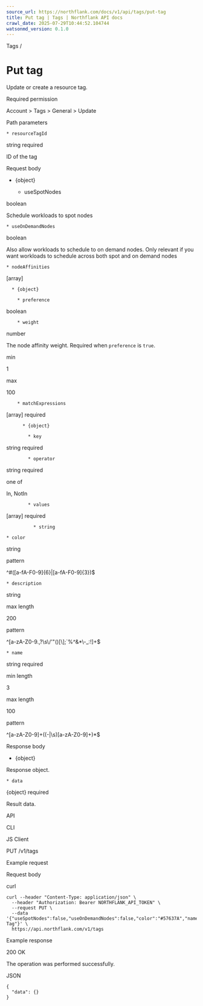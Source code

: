 ```yaml
---
source_url: https://northflank.com/docs/v1/api/tags/put-tag
title: Put tag | Tags | Northflank API docs
crawl_date: 2025-07-29T10:44:52.104744
watsonmd_version: 0.1.0
---
```


Tags / 

# Put tag

Update or create a resource tag.

Required permission

Account > Tags > General > Update

Path parameters

    * resourceTagId

string required

ID of the tag




Request body

  * {object}

    * useSpotNodes

boolean

Schedule workloads to spot nodes

    * useOnDemandNodes

boolean

Also allow workloads to schedule to on demand nodes. Only relevant if you want workloads to schedule across both spot and on demand nodes

    * nodeAffinities

[array]

      * {object}

        * preference

boolean

        * weight

number

The node affinity weight. Required when `preference` is `true`.

min

1

max

100

        * matchExpressions

[array] required

          * {object}

            * key

string required

            * operator

string required

one of

In, NotIn

            * values

[array] required

              * string

    * color

string

pattern

^#([a-fA-F0-9]{6}|[a-fA-F0-9]{3})$

    * description

string

max length

200

pattern

^[a-zA-Z0-9.,?\s\\\/'"()[\\];`%^&*\\-_:!]+$

    * name

string required

min length

3

max length

100

pattern

^[a-zA-Z0-9]+((-|\s)[a-zA-Z0-9]+)*$




Response body

  * {object}

Response object.

    * data

{object} required

Result data.




API

CLI

JS Client

PUT /v1/tags

Example request

Request body

curl
    
    
    curl --header "Content-Type: application/json" \
      --header "Authorization: Bearer NORTHFLANK_API_TOKEN" \
      --request PUT \
      --data '{"useSpotNodes":false,"useOnDemandNodes":false,"color":"#57637A","name":"Example Tag"}' \
      https://api.northflank.com/v1/tags

Example response

200 OK

The operation was performed successfully.

JSON
    
    
    {
      "data": {}
    }